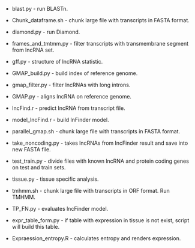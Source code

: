 + blast.py - run BLASTn.

+ Chunk_dataframe.sh - chunk large file with transcripts in FASTA format.

+ diamond.py - run Diamond.

+ frames_and_tmtmm.py - filter transcripts with transmembrane segment from lncRNA set.

+ gff.py - structure of lncRNA statistic.

+ GMAP_build.py - build index of reference genome.

+ gmap_filter.py - filter lncRNAs with long introns.

+ GMAP.py - aligns lncRNA on reference genome.

+ lncFind.r - predict lncRNA from transcript file.

+ model_lncFind.r - build lnFinder model.

+ parallel_gmap.sh - chunk large file with transcripts in FASTA format.

+ take_noncoding.py - takes lncRNAs from lncFinder result and save into new FASTA file.

+ test_train.py - divide files with known lncRNA and protein coding genes on test and train sets.

+ tissue.py - tissue specific analysis.

+ tmhmm.sh - chunk large file with transcripts in ORF format. Run TMHMM. 

+ TP_FN.py - evaluates lncFinder model.

+ expr_table_form.py - if table with expression in tissue is not exist, script will build this table.

+ Expraession_entropy.R - calculates entropy and renders expression.
